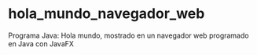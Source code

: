 # hola_mundo_navegador_web
Programa Java: Hola mundo, mostrado en un navegador web programado en Java con JavaFX
